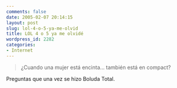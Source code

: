 ```yaml
---
comments: false
date: 2005-02-07 20:14:15
layout: post
slug: lol-4-o-5-ya-me-olvid
title: LOL 4 o 5 ya me olvidé
wordpress_id: 2282
categories:
- Internet
---
```


> ¿Cuando una mujer está encinta… también está en compact?





Preguntas que una vez se hizo Boluda Total.




 
